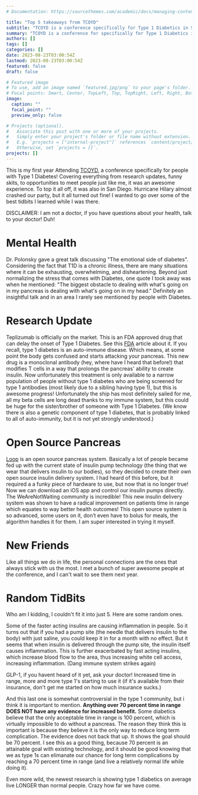 ```yaml
---
# Documentation: https://sourcethemes.com/academic/docs/managing-content/

title: "Top 5 takeaways from TCOYD"
subtitle: "TCOYD is a conference specifically for Type 1 Diabetics in San Diego."
summary: "TCOYD is a conference for specifically for Type 1 Diabetics in San Diego, and in this post I wanted to go over the top 5 takeaways I got from the conference."
authors: []
tags: []
categories: []
date: 2023-08-23T03:00:54Z
lastmod: 2023-08-23T03:00:54Z
featured: false
draft: false

# Featured image
# To use, add an image named `featured.jpg/png` to your page's folder.
# Focal points: Smart, Center, TopLeft, Top, TopRight, Left, Right, BottomLeft, Bottom, BottomRight.
image:
  caption: ""
  focal_point: ""
  preview_only: false

# Projects (optional).
#   Associate this post with one or more of your projects.
#   Simply enter your project's folder or file name without extension.
#   E.g. `projects = ["internal-project"]` references `content/project/deep-learning/index.md`.
#   Otherwise, set `projects = []`.
projects: []
---
```


This is my first year Attending [TCOYD](https://tcoyd.org), a conference specifically for people with Type 1 Diabetes! Covering everything from research updates, funny skits, to opportunities to meet people just like me, it was an awesome experience. To top it all off, it was also in San Diego. Hurricane Hilary almost crashed our party, but it all turned out fine! I wanted to go over some of the best tidbits I learned while I was there.

DISCLAIMER: I am not a doctor, if you have questions about your health, talk to your doctor! Duh!

# Mental Health

Dr. Polonsky gave a great talk discussing "The emotional side of diabetes". Considering the fact that T1D is a chronic illness, there are many situations where it can be exhausting, overwhelming, and disheartening. Beyond just normalizing the stress that comes with Diabetes, one quote I took away was when he mentioned: "The biggest obstacle to dealing with what's going on in my pancreas is dealing with what's going on in my head." Definitely an insightful talk and in an area I rarely see mentioned by people with Diabetes.

# Research Update
Teplizumab is officially on the market. This is an FDA approved drug that can delay the onset of Type 1 Diabetes. See this [FDA](https://www.fda.gov/news-events/press-announcements/fda-approves-first-drug-can-delay-onset-type-1-diabetes) article about it. If you recall, type 1 diabetes is an auto-immune disease. Which means, at some point the body gets confused and starts attacking your pancreas. This new drug is a monoclonal antibody (hey, where have I heard that before!) that modifies T cells in a way that prolongs the pancreas' ability to create insulin. Now unfortunately this treatment is only available to a narrow population of people without type 1 diabetes who are being screened for type 1 antibodies (most likely due to a sibling having type 1), but this is awesome progress! Unfortunately the ship has most definitely sailed for me, all my beta cells are long dead thanks to my immune system, but this could be huge for the sister/brother of someone with Type 1 Diabetes. (We know there is also a genetic component of type 1 diabetes, that is probably linked to all of auto-immunity, but it is not yet strongly understood.)

# Open Source Pancreas
[Loop](https://loopkit.github.io/loopdocs/) is an open source pancreas system. Basically a lot of people became fed up with the current state of insulin pump technology (the thing that we wear that delivers insulin to our bodies), so they decided to create their own open source insulin delivery system. I had heard of this before, but it required a a funky piece of hardware to use, but now that is no longer true! Now we can download an iOS app and control our insulin pumps directly. The WeAreNotWaiting community is incredible! This new insulin delivery system was shown to have a radical improvement on patients time in range which equates to way better health outcomes! This open source system is so advanced, some users on it, don’t even have to bolus for meals, the algorithm handles it for them. I am super interested in trying it myself.

# New Friends
Like all things we do in life, the personal connections are the ones that always stick with us the most. I met a bunch of super awesome people at the conference, and I can't wait to see them next year.

# Random TidBits

Who am I kidding, I couldn't fit it into just 5. Here are some random ones.

Some of the faster acting insulins are causing inflammation in people. So it turns out that if you had a pump site (the needle that delivers insulin to the body) with just saline, you could keep it in for a month with no effect. But it seems that when insulin is delivered through the pump site, the insulin itself causes inflammation. This is further exacerbated by fast acting insulins, which increase blood flow to the area, thus increasing white cell access, increasing inflammation. (Dang immune system strikes again)

GLP-1, if you havent heard of it yet, ask your doctor! Increased time in range, more and more type 1's starting to use it (if it's available from their insurance, don't get me started on how much insurance sucks.)

And this last one is somewhat controversial in the type 1 community, but i think it is important to mention. __Anything over 70 percent time in range DOES NOT have any evidence for increased benefit.__ Some diabetics believe that the only acceptable time in range is 100 percent, which is virtually impossible to do without a pancreas. The reason they think this is important is because they believe it is the only way to reduce long term complication. The evidence does not back that up. It shows the goal should be 70 percent. I see this as a good thing, because 70 percent is an attainable goal with existing technology, and it should be good knowing that we as type 1s can elimanate our chance for long term complications by reaching a 70 percent time in range (and live a relatively normal life while doing it). 

Even more wild, the newest research is showing type 1 diabetics on average live LONGER than normal people. Crazy how far we have come.
